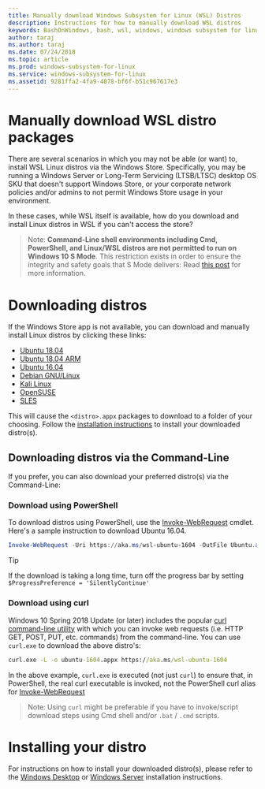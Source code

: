 ```yaml
---
title: Manually download Windows Subsystem for Linux (WSL) Distros
description: Instructions for how to manually download WSL distros
keywords: BashOnWindows, bash, wsl, windows, windows subsystem for linux, WSL, windowssubsystem, distro, ubuntu, openSUSE, SLES, debian, kali
author: taraj
ms.author: taraj
ms.date: 07/24/2018
ms.topic: article
ms.prod: windows-subsystem-for-linux
ms.service: windows-subsystem-for-linux
ms.assetid: 9281ffa2-4fa9-4078-bf6f-b51c967617e3
---
```

# Manually download WSL distro packages

There are several scenarios in which you may not be able (or want) to, install WSL Linux distros via the Windows Store. Specifically, you may be running a Windows Server or Long-Term Servicing (LTSB/LTSC) desktop OS SKU that doesn't support Windows Store, or your corporate network policies and/or admins to not permit Windows Store usage in your environment.

In these cases, while WSL itself is available, how do you download and install Linux distros in WSL if you can't access the store?

> Note: **Command-Line shell environments including Cmd, PowerShell, and Linux/WSL distros are not permitted to run on Windows 10 S Mode**. This restriction exists in order to ensure the integrity and safety goals that S Mode delivers: Read [this post](https://blogs.msdn.microsoft.com/commandline/2017/05/18/will-linux-distros-run-on-windows-10-s/) for more information.

# Downloading distros

If the Windows Store app is not available, you can download and manually install Linux distros by clicking these links:
* [Ubuntu 18.04](https://aka.ms/wsl-ubuntu-1804)
* [Ubuntu 18.04 ARM](https://aka.ms/wsl-ubuntu-1804-arm)
* [Ubuntu 16.04](https://aka.ms/wsl-ubuntu-1604)
* [Debian GNU/Linux](https://aka.ms/wsl-debian-gnulinux)
* [Kali Linux](https://aka.ms/wsl-kali-linux)
* [OpenSUSE](https://aka.ms/wsl-opensuse-42)
* [SLES](https://aka.ms/wsl-sles-12)

This will cause the `<distro>.appx` packages to download to a folder of your choosing. Follow the [installation instructions](#installing_your_distro) to install your downloaded distro(s).

## Downloading distros via the Command-Line
If you prefer, you can also download your preferred distro(s) via the Command-Line:

 ### Download using PowerShell
 To download distros using PowerShell, use the [Invoke-WebRequest](https://msdn.microsoft.com/powershell/reference/5.1/microsoft.powershell.utility/invoke-webrequest) cmdlet. Here's a sample instruction to download Ubuntu 16.04.

``` PowerShell
Invoke-WebRequest -Uri https://aka.ms/wsl-ubuntu-1604 -OutFile Ubuntu.appx -UseBasicParsing
```

> [!TIP]
> If the download is taking a long time, turn off the progress bar by setting `$ProgressPreference = 'SilentlyContinue'`

### Download using curl
Windows 10 Spring 2018 Update (or later) includes the popular [curl command-line utility](https://curl.haxx.se/) with which you can invoke web requests (i.e. HTTP GET, POST, PUT, etc. commands) from the command-line. You can use `curl.exe` to download the above distro's:

``` cmd
curl.exe -L -o ubuntu-1604.appx https://aka.ms/wsl-ubuntu-1604
```

In the above example, `curl.exe` is executed (not just `curl`) to ensure that, in PowerShell, the real curl executable is invoked, not the PowerShell curl alias for [Invoke-WebRequest](https://docs.microsoft.com/en-us/powershell/module/microsoft.powershell.utility/invoke-webrequest?view=powershell-6)

> Note: Using `curl` might be preferable if you have to invoke/script download steps using Cmd shell and/or `.bat` / `.cmd` scripts.

# Installing your distro
For instructions on how to install your downloaded distro(s), please refer to the [Windows Desktop](install-win10.md) or [Windows Server](install-on-server.md) installation instructions.
